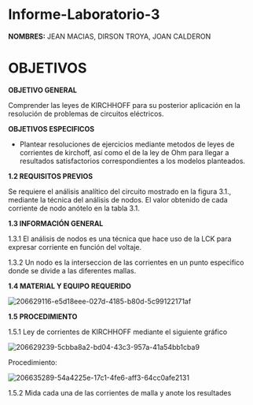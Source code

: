 # Informe-Laboratorio-3

**NOMBRES:** JEAN MACIAS, DIRSON TROYA, JOAN CALDERON

# **OBJETIVOS**

**OBJETIVO GENERAL**

Comprender las leyes de KIRCHHOFF para su posterior aplicación en la resolución de problemas de circuitos eléctricos.

**OBJETIVOS ESPECIFICOS**

* Plantear resoluciones de ejercicios mediante metodos de leyes de corrientes de kirchoff, así como el de la ley de Ohm para llegar a resultados satisfactorios correspondientes a los modelos planteados.

**1.2 REQUISITOS PREVIOS**

Se requiere el análisis analítico del circuito mostrado en la figura 3.1., mediante la técnica del análisis de nodos. El valor obtenido de cada corriente de nodo anótelo en la tabla 3.1.

**1.3 INFORMACIÓN GENERAL**

1.3.1 El análisis de nodos es una técnica que hace uso de la LCK para expresar corriente en función del voltaje.

1.3.2 Un nodo es la interseccion de las corrientes en un punto especifico donde se divide a las diferentes mallas.

**1.4 MATERIAL Y EQUIPO REQUERIDO**

![206629116-e5d18eee-027d-4185-b80d-5c99122171af](https://user-images.githubusercontent.com/116774235/206728831-69b3846e-95ac-48d1-aa2a-dc0a4aae342d.png)

**1.5 PROCEDIMIENTO**

1.5.1 Ley de corrientes de KIRCHHOFF mediante el siguiente gráfico


![206629239-5cbba8a2-bd04-43c3-957a-41a54bb1cba9](https://user-images.githubusercontent.com/116774235/206729015-209bc6d5-9ba6-4e29-afd4-eab9aa0d683a.png)

Procedimiento:

![206635289-54a4225e-17c1-4fe6-aff3-64cc0afe2131](https://user-images.githubusercontent.com/116774235/206730844-b438a4de-a642-42a0-9cac-cc1245062f9c.png)

1.5.2 Mida cada una de las corrientes de malla y anote los resultades
